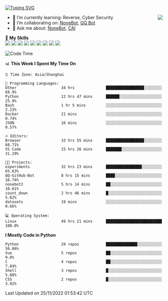 [![Typing SVG](https://readme-typing-svg.herokuapp.com?size=25&duration=2500&color=8C43EA&vCenter=true&width=200&height=40&lines=Hi+there+%F0%9F%91%8B%F0%9F%8F%BB;I'm+yanyongyu)](https://git.io/typing-svg)

<a href="#">
  <img align="right" src="https://github-readme-stats.vercel.app/api?username=yanyongyu&count_private=true&show_icons=true&bg_color=15,f2f7fd,E0EAFC" />
</a>

- 🌱 I’m currently learning: Reverse, Cyber Security
- 👯 I’m collaborating on: [NoneBot](https://github.com/nonebot), [QQ Bot](https://github.com/Mrs4s/go-cqhttp)
- 💬 Ask me about: [NoneBot](https://github.com/nonebot), [CAI](https://github.com/cscs181/CAI)

🌟 **My Skills**  
![](https://img.shields.io/badge/-Python-3e74a2?style=flat-square&logo=Python&logoColor=fff)
![](https://img.shields.io/badge/-Node.js-339933?style=flat-square&logo=Node.js&logoColor=fff)
![](https://img.shields.io/badge/-Vue-4fc08d?style=flat-square&logo=Vue.js&logoColor=fff)
![](https://img.shields.io/badge/-React-2d98ce?style=flat-square&logo=React&logoColor=fff)
![](https://img.shields.io/badge/-Docker-2496ED?style=flat-square&logo=Docker&logoColor=fff)
![](https://img.shields.io/badge/-Linux-000000?style=flat-square&logo=Linux&logoColor=fff)
![](https://img.shields.io/badge/-MySQL-4479A1?style=flat-square&logo=MySQL&logoColor=fff)
![](https://img.shields.io/badge/-Redis-DC382D?style=flat-square&logo=Redis&logoColor=fff)
![](https://img.shields.io/badge/-MongoDB-47A248?style=flat-square&logo=MongoDB&logoColor=fff)

<!--START_SECTION:waka-->
![Code Time](http://img.shields.io/badge/Code%20Time-3%2C258%20hrs%207%20mins-blue)

📊 **This Week I Spent My Time On** 

```text
⌚︎ Time Zone: Asia/Shanghai

💬 Programming Languages: 
Other                    34 hrs              █████████████████░░░░░░░░   68.9% 
Python                   12 hrs 47 mins      ██████░░░░░░░░░░░░░░░░░░░   25.9% 
Bash                     1 hr 5 mins         ░░░░░░░░░░░░░░░░░░░░░░░░░   2.23% 
Docker                   21 mins             ░░░░░░░░░░░░░░░░░░░░░░░░░   0.74% 
JSON                     16 mins             ░░░░░░░░░░░░░░░░░░░░░░░░░   0.57%

🔥 Editors: 
Browser                  33 hrs 55 mins      █████████████████░░░░░░░░   68.71% 
VS Code                  15 hrs 26 mins      ███████░░░░░░░░░░░░░░░░░░   31.29%

🐱‍💻 Projects: 
experiments              32 hrs 23 mins      ████████████████░░░░░░░░░   65.63% 
QQ-GitHub-Bot            8 hrs 15 mins       ████░░░░░░░░░░░░░░░░░░░░░   16.74% 
nonebot2                 5 hrs 14 mins       ██░░░░░░░░░░░░░░░░░░░░░░░   10.61% 
count_down               2 hrs 46 mins       █░░░░░░░░░░░░░░░░░░░░░░░░   5.62% 
datasets                 19 mins             ░░░░░░░░░░░░░░░░░░░░░░░░░   0.66%

💻 Operating System: 
Linux                    49 hrs 21 mins      █████████████████████████   100.0%

```

**I Mostly Code in Python** 

```text
Python                   29 repos            ██████████████░░░░░░░░░░░   56.86% 
Vue                      5 repos             ██░░░░░░░░░░░░░░░░░░░░░░░   9.8% 
C                        4 repos             ██░░░░░░░░░░░░░░░░░░░░░░░   7.84% 
Shell                    3 repos             █░░░░░░░░░░░░░░░░░░░░░░░░   5.88% 
CSS                      2 repos             █░░░░░░░░░░░░░░░░░░░░░░░░   3.92%

```



 Last Updated on 25/11/2022 01:53:42 UTC
<!--END_SECTION:waka-->

